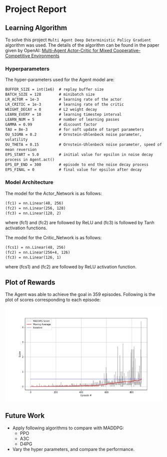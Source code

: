 # Project Report

## Learning Algorithm

To solve this project `Multi Agent Deep Deterministic Policy Gradient` algorithm was used. The details of the algorithm can be found in the paper given by OpenAI: [Multi-Agent Actor-Critic for Mixed
Cooperative-Competitive Environments](https://arxiv.org/pdf/1706.02275)

### Hyperparameters

The hyper-parameters used for the Agent model are:

```
BUFFER_SIZE = int(1e6)  # replay buffer size
BATCH_SIZE = 128        # minibatch size
LR_ACTOR = 1e-3         # learning rate of the actor
LR_CRITIC = 1e-3        # learning rate of the critic
WEIGHT_DECAY = 0        # L2 weight decay
LEARN_EVERY = 10        # learning timestep interval
LEARN_NUM = 5           # number of learning passes
GAMMA = 0.99            # discount factor
TAU = 8e-3              # for soft update of target parameters
OU_SIGMA = 0.2          # Ornstein-Uhlenbeck noise parameter, volatility
OU_THETA = 0.15         # Ornstein-Uhlenbeck noise parameter, speed of mean reversion
EPS_START = 5.0         # initial value for epsilon in noise decay process in Agent.act()
EPS_EP_END = 300        # episode to end the noise decay process
EPS_FINAL = 0           # final value for epsilon after decay
```

### Model Architecture

The model for the Actor_Network is as follows:

```
(fc1) = nn.Linear(48, 256)
(fc2) = nn.Linear(256, 128)
(fc3) = nn.Linear(128, 2)
```
where (fc1) and (fc2) are followed by ReLU and (fc3) is followed by Tanh activation functions.

The model for the Critic_Network is as follows:

```
(fcs1) = nn.Linear(48, 256)
(fc2) = nn.Linear(256+4, 126)
(fc3) = nn.Linear(126, 1)
```
where (fcs1) and (fc2) are followed by ReLU activation function.

## Plot of Rewards

The Agent was able to achieve the goal in 359 episodes. Following is the plot of scores corresponding to each episode:

![scores plot](scores_plot.png)

## Future Work

* Apply following algorithms to compare with MADDPG: 
  - PPO
  - A3C
  - D4PG
* Vary the hyper parameters, and compare the performance.